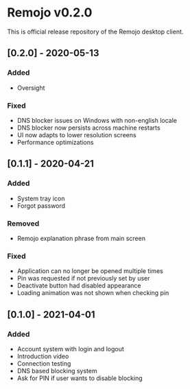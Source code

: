 # Remojo v0.2.0

This is official release repository of the Remojo desktop client.

## [0.2.0] - 2020-05-13
### Added
 - Oversight
### Fixed
 - DNS blocker issues on Windows with non-english locale
 - DNS blocker now persists across machine restarts
 - UI now adapts to lower resolution screens
 - Performance optimizations

## [0.1.1] - 2020-04-21
### Added
 - System tray icon
 - Forgot password
### Removed
 - Remojo explanation phrase from main screen
### Fixed
 - Application can no longer be opened multiple times
 - Pin was requested if not previously set by user
 - Deactivate button had disabled appearance
 - Loading animation was not shown when checking pin

## [0.1.0] - 2021-04-01
### Added
 - Account system with login and logout
 - Introduction video
 - Connection testing
 - DNS based blocking system
 - Ask for PIN if user wants to disable blocking
